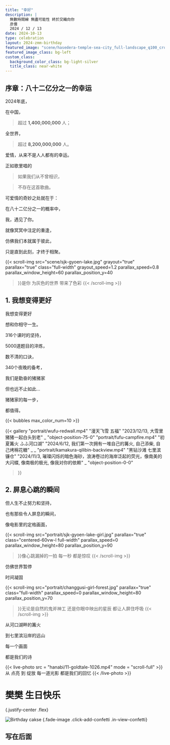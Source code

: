 ```yaml
---
title: "幸好"
description: |
  無數時間線 無盡可能性 終於交織向你
  彦儒
  2024 / 12 / 13
date: 2024-10-13
type: celebration
layout: 2024-zmm-birthday
featured_image: "scene/hasedera-temple-sea-city_full-landscape_q100_cropped.webp"
featured_image_class: bg-left
custom_class:
  background_color_class: bg-light-silver
  title_class: near-white
---
```



<!--more-->

<section>

# 序章：八十二亿分之一的幸运

2024年底，

在中国，

> 超过 **1,400,000,000** 人；

全世界，

> 超过 **8,200,000,000** 人。


爱情，从来不是人人都有的幸运。

正如歌里唱的

> 如果我们从不曾相识，

> 不存在这首歌曲。

可爱情的奇妙之处就在于：

在八十二亿分之一的概率中，

我，遇见了你。

就像冥冥中注定的重逢，

仿佛我们本就属于彼此，

只是直到此刻，才终于相聚。

</section>

{{< scroll-img src="scene/sjk-gyoen-lake.jpg"
  grayout="true"
  parallax="true"
  class="full-width"
  grayout_speed=1.2
  parallax_speed=0.8
  parallax_window_height=60
  parallax_position_y=40
>}}是你
为灰色的世界
带来了色彩
{{< /scroll-img >}}

<section>

# 1. 我想变得更好

我想变得更好

想和你相守一生。

316个课时的坚持，

5000道题目的淬炼，

数不清的口诀，

340个夜晚的备考，

我们是勤奋的猪猪家

但也远不止如此...

猪猪家的每一步，

都值得。

</section>

{{< bubbles max_color_num=10 >}}

{{< gallery
  "portrait/wufu-redwall.mp4" "漫天飞雪 五福" "2023/12/13, 大雪里猪猪一起白头到老" _ "object-position-75-0"
  "portrait/fufu-campfire.mp4" "初夏篝火 ふふ河口湖" "2024/6/12, 我们第一次拥有一堆自己的篝火, 自己添柴, 自己烤棉花糖" _ _
  "portrait/kamakura-qilibin-backview.mp4" "黑钻沙滩 七里滨镰仓" "2024/11/3, 璀璨闪烁的暗色海砂，浪涛卷过的海岸泛起的荧光，像南美的大闪蝶, 像南极的极光, 像我对你的依赖" _ "object-position-0-0"
>}}

<!--
-->


<section>

# 2. 屏息心跳的瞬间

但人生不止努力和坚持，

也有那些令人屏息的瞬间，

像电影里的定格画面，

</section>

{{< scroll-img src="portrait/sjk-gyoen-lake-girl.jpg"
  parallax="true"
  class="centered-60vw-l full-width"
  parallax_speed=0
  parallax_window_height=80
  parallax_position_y=90
>}}像心跳漏掉的一拍
每一秒
都是惊叹
{{< /scroll-img >}}

<section>

仿佛世界暂停

时间凝固

</section>

{{< scroll-img src="portrait/changgusi-girl-forest.jpg"
  parallax="true"
  class="full-width"
  parallax_speed=0
  parallax_window_height=80
  parallax_position_y=70
>}}无论是自然的鬼斧神工
还是你眼中映出的星辰
都让人屏住呼吸
{{< /scroll-img >}}

<section>

从河口湖畔的篝火

到七里滨沿岸的远山

每一个画面

都是我们的诗

</section>

{{< live-photo src = "hanabi/11-goldtale-1026.mp4" mode = "scroll-full" >}}
从 点亮 到 绽放
每一道光影
都是我们的回忆
{{< /live-photo >}}

# 樊樊 生日快乐
{.justify-center .flex}

![Birthday cakse](/scene/cake.jpg "Happy birthday!")
{.fade-image .click-add-confetti .in-view-confetti}



## 写在后面
